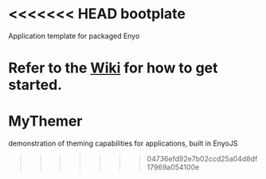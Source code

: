 <<<<<<< HEAD
bootplate
=========

Application template for packaged Enyo

Refer to the [Wiki](https://github.com/enyojs/enyo/wiki/Bootplate) for how to get started.
=======
# MyThemer
demonstration of theming capabilities for applications, built in EnyoJS
>>>>>>> 04736efd92e7b02ccd25a04d8df17969a054100e
